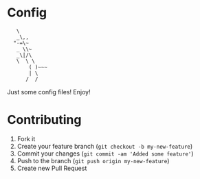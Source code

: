 Config
=======


       \
       _\,,
      "-=\~
       _ \\~
       _\|/\
       \  \ \
           ( )~~~ 
           | \
          /  /
          
Just some config files! Enjoy!


Contributing
============

1. Fork it
2. Create your feature branch (`git checkout -b my-new-feature`)
3. Commit your changes (`git commit -am 'Added some feature'`)
4. Push to the branch (`git push origin my-new-feature`)
5. Create new Pull Request
